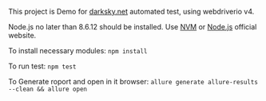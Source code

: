 This project is Demo for [darksky.net](https://darksky.net) automated test, using webdriverio v4.

Node.js no later than 8.6.12 should be installed. Use [NVM](https://github.com/nvm-sh/nvm) or [Node.js](https://nodejs.org/en/) official website.

To install necessary modules:
`npm install`

To run test:
`npm test`

To Generate roport and open in it browser:
`allure generate allure-results --clean && allure open`

